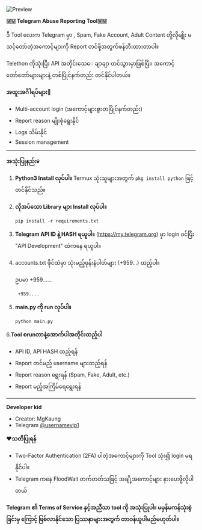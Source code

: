 
![Preview](preview.png)


**🇲🇲 Telegram Abuse Reporting Tool🇲🇲**

ဒီ Tool လေးက Telegram မှာ , Spam, Fake Account, Adult Content တို့လိုမျိုး မသင့်တော်တဲ့အကောင့်များကို Report တင်ဖို့အတွက်ဖန်တီးထားတာပါ။  

Telethon ကိုသုံးပြီး API အတိုင်းသေ​ေ ချာချာ တင်သွားမှာဖြစ်ပြီး၊ အကောင့်တော်တော်များများနဲ့ တစ်ပြိုင်နက်တည်း တင်နိုင်ပါတယ်။


**အထူးအင်္ဂါရပ်များ👻**

- Multi-account login (အကောင့်များစွာတပြိုင်နက်တည်း)
- Report reason မျိုးစုံရွေးနိုင်
- Logs သိမ်းနိုင်
- Session management

---

**အသုံးပြုနည်း💀**

1. **Python3 Install လုပ်ပါ။**
   Termux သုံးသူများအတွက် `pkg install python` ဖြင့်တင်နိုင်သည်။


2. **လိုအပ်သော Library များ Install လုပ်ပါ။**

   `pip install -r requirements.txt`

4. **Telegram API ID နဲ့ HASH ရယူပါ။**
   (https://my.telegram.org) မှာ login ဝင်ပြီး "API Development" ထဲကနေ ရယူပါ။

5. accounts.txt  ဖိုင်ထဲမှာ သုံးမည့်ဖုန်းနံပါတ်များ 
(+959...) ထည့်ပါ။
 
   ဥပမာ +959......

        +959....
 
6. **main.py ကို run လုပ်ပါ။**
   
 
   `python main.py`
  

6.**Tool စrunတာနဲ့အောက်ပါအတိုင်းထည့်ပါ**
   - API ID, API HASH ထည့်ရန်
   - Report တင်မည့် username များထည့်ရန်
   - Report reason ရွေးရန် (Spam, Fake, Adult, etc.)
   - Report မည့်အကြိမ်ရေရွေးရန်

---

**Developer kid**
- Creator: MgKaung  
- Telegram [@usernamevip1](https://t.me/usernamevip1)



**♥သတိပြုရန်**

- Two-Factor Authentication (2FA) ပါတဲ့အကောင့်များကို Tool သုံး၍ login မရနိုင်ပါ။
- Telegram ကနေ FloodWait တက်တတ်သဖြင့် အချို့အကောင့်များ နားပေးဖို့လိုပါတယ်


**Telegram ၏ Terms of Service နှင့်အညီသာ tool ကို အသုံးပြုပါ။ မမှန်မကန်သုံးစွဲခြင်းမှ ကြောင့် ဖြစ်လာနိုင်သော ပြဿနာများအတွက် တာဝန်ယူပါမည်မဟုတ်ပါ။**
